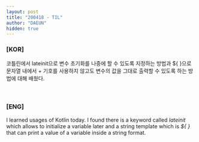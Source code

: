 ```yaml
---
layout: post
title: "200418 - TIL"
author: "DAEUN"
hidden: true
---
```


### [KOR]
코틀린에서 lateinit으로 변수 초기화를 나중에 할 수 있도록 지정하는 방법과 ${ }으로 문자열 내에서 + 기호를 사용하지 않고도 변수의 값을 그대로 출력할 수 있도록 하는 방법에 대해 배웠다.
<br><br><br>
### [ENG]
I learned usages of Kotlin today. I found there is a keyword called _lateinit_ which allows to initialize a variable later and a string template which is _${ }_ that can print a value of a variable inside a string format.